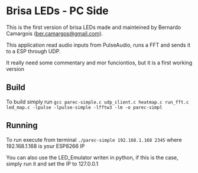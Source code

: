 # Brisa LEDs - PC Side

This is the first version of brisa LEDs made and mainteined by Bernardo Camargois (ber.camargos@gmail.com).

This application read audio inputs from PulseAudio, runs a FFT and sends it to a ESP through UDP.

It really need some commentary and mor funciontios, but it is a first working version


## Build

To build simply run `gcc parec-simple.c udp_client.c heatmap.c run_fft.c led_map.c -lpulse -lpulse-simple -lfftw3 -lm -o parec-simpl`

## Running

To run execute from terminal `./parec-simple 192.168.1.168 2345` where 192.168.1.168 is your ESP8266 IP

You can also use the LED_Emulator writen in python, if this is the case, simply run it and set the IP to 127.0.0.1

